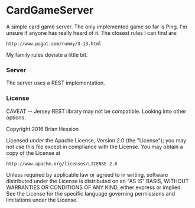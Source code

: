 # CardGameServer

A simple card game server. The only implemented game so far is Ping. 
I'm unsure if anyone has really heard of it. The closest rules I can 
find are: 

    http://www.pagat.com/rummy/3-13.html

My family rules deviate a little bit.

### Server

The server uses a REST implementation.

### License

CAVEAT -- Jersey REST library may not be compatible. Looking into 
          other options.	

Copyright 2016 Brian Hession

Licensed under the Apache License, Version 2.0 (the "License");
you may not use this file except in compliance with the License.
You may obtain a copy of the License at

    http://www.apache.org/licenses/LICENSE-2.0

Unless required by applicable law or agreed to in writing, software
distributed under the License is distributed on an "AS IS" BASIS,
WITHOUT WARRANTIES OR CONDITIONS OF ANY KIND, either express or implied.
See the License for the specific language governing permissions and
limitations under the License.
